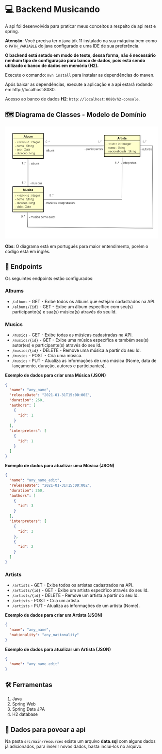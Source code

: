 # 💻 Backend Musicando

A api foi desenvolvida para praticar meus conceitos a respeito de api rest e spring.

**Atenção**: Você precisa ter o java jdk 11 instalado na sua máquina bem como o `PATH_VARIABLE` do java configurado e uma IDE de sua preferência.

**O backend está setado em modo de teste, dessa forma, não é necessário nenhum tipo de
configuração para banco de dados, pois está sendo utilizado o banco de dados em memória (H2).**

Execute o comando: `mvn install` para instalar as dependências do maven.

Após baixar as dependências, execute a aplicação e a api estará rodando em http://localhost:8080.

Acesso ao banco de dados **H2**: `http://localhost:8080/h2-console`.

## 🗺️ Diagrama de Classes - Modelo de Domínio
![diagrama](images/diagrama.png)

**Obs**: O diagrama está em português para maior entendimento, porém o código está em inglês.

## 📌 Endpoints

Os seguintes endpoints estão configurados:

### Albums
- `/albums` - GET - Exibe todos os álbuns que estejam cadastrados na API.
- `/albums/{id}` - GET - Exibe um álbum específico com seu(s) participante(s) e sua(s) música(s) 
  através do seu Id.

### Musics
- `/musics` - GET - Exibe todas as músicas cadastradas na API.
- `/musics/{id}` - GET - Exibe uma música específica e também seu(s) autor(es) e participante(s) 
  através do seu Id.
- `/musics/{id}` - DELETE - Remove uma música a partir do seu Id.
- `/musics` - POST - Cria uma música.
- `/musics` - PUT - Atualiza as informações de uma música (Nome, data de lançamento, duração, 
  autores e participantes).

**Exemplo de dados para criar uma Música (JSON)**

```json
{
  "name": "any_name",
  "releaseDate": "2021-01-31T15:00:00Z",
  "duration": 260,
  "authors": [
    {
      "id": 1
    }
  ],
  "interpreters": [
    {
      "id": 1
    }
  ]
}
```

**Exemplo de dados para atualizar uma Música (JSON)**

```json
{
  "name": "any_name_edit",
  "releaseDate": "2021-01-31T15:00:00Z",
  "duration": 260,
  "authors": [
    {
      "id": 3
    }
  ],
  "interpreters": [
    {
      "id": 3
    },
    {
      "id": 2
    }
  ]
}
```

### Artists
- `/artists` - GET - Exibe todos os artistas cadastrados na API.
- `/artists/{id}` - GET - Exibe um artista específico através do seu Id.
- `/artists/{id}` - DELETE - Remove um artista a partir do seu Id.
- `/artists` - POST - Cria um artista.
- `/artists` - PUT - Atualiza as informações de um artista (Nome).

**Exemplo de dados para criar um Artista (JSON)**

```json
{
  "name": "any_name",
  "nationality": "any_nationality"
}
```

**Exemplo de dados para atualizar um Artista (JSON)**

```json
{
  "name": "any_name_edit"
}
```

## 🛠️ Ferramentas
1. Java
2. Spring Web
3. Spring Data JPA
4. H2 database


## 💾 Dados para povoar a api
Na pasta `src/main/resources` existe um arquivo **data.sql** com alguns dados já adicionados,
para inserir novos dados, basta incluí-los no arquivo. 